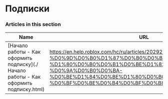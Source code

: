 # Подписки  
### Articles in this section
Name|URL
-|-
[Начало работы - Как оформить подписку](./Начало работы - Как оформить подписку.html) |https://en.help.roblox.com/hc/ru/articles/20292312961556-%D0%9D%D0%B0%D1%87%D0%B0%D0%BB%D0%BE-%D1%80%D0%B0%D0%B1%D0%BE%D1%82%D1%8B-%D0%9A%D0%B0%D0%BA-%D0%BE%D1%84%D0%BE%D1%80%D0%BC%D0%B8%D1%82%D1%8C-%D0%BF%D0%BE%D0%B4%D0%BF%D0%B8%D1%81%D0%BA%D1%83